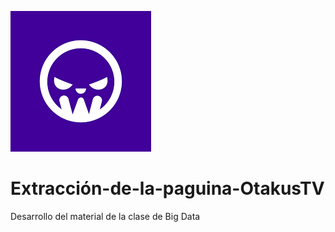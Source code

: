 ![Imagen de la paguina seleccionada](https://github.com/Frugeles1/Extracci-n-de-la-paguina-OtakusTV/blob/main/OtakusTV.png)

# Extracción-de-la-paguina-OtakusTV
Desarrollo del material de la clase de Big Data

